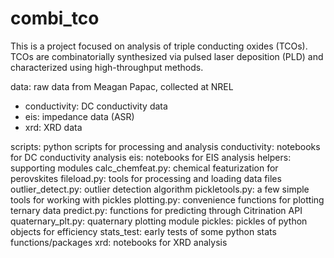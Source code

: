# combi_tco
This is a project focused on analysis of triple conducting oxides (TCOs). TCOs are combinatorially synthesized via pulsed laser deposition (PLD) and characterized using high-throughput methods. 

data: raw data from Meagan Papac, collected at NREL
* conductivity: DC conductivity data
* eis: impedance data (ASR)
* xrd: XRD data

scripts: python scripts for processing and analysis
  conductivity: notebooks for DC conductivity analysis
  eis: notebooks for EIS analysis
  helpers: supporting modules
    calc_chemfeat.py: chemical featurization for perovskites
    fileload.py: tools for processing and loading data files
    outlier_detect.py: outlier detection algorithm
    pickletools.py: a few simple tools for working with pickles
    plotting.py: convenience functions for plotting ternary data
    predict.py: functions for predicting through Citrination API
    quaternary_plt.py: quaternary plotting module
  pickles: pickles of python objects for efficiency
  stats_test: early tests of some python stats functions/packages
  xrd: notebooks for XRD analysis
  

  
  
